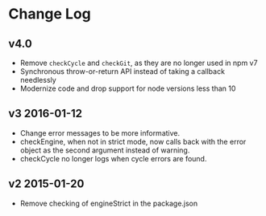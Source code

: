 # Change Log

## v4.0

* Remove `checkCycle` and `checkGit`, as they are no longer used in npm v7
* Synchronous throw-or-return API instead of taking a callback needlessly
* Modernize code and drop support for node versions less than 10

## v3 2016-01-12

* Change error messages to be more informative.
* checkEngine, when not in strict mode, now calls back with the error object as the second argument instead of warning.
* checkCycle no longer logs when cycle errors are found.

## v2 2015-01-20

* Remove checking of engineStrict in the package.json
